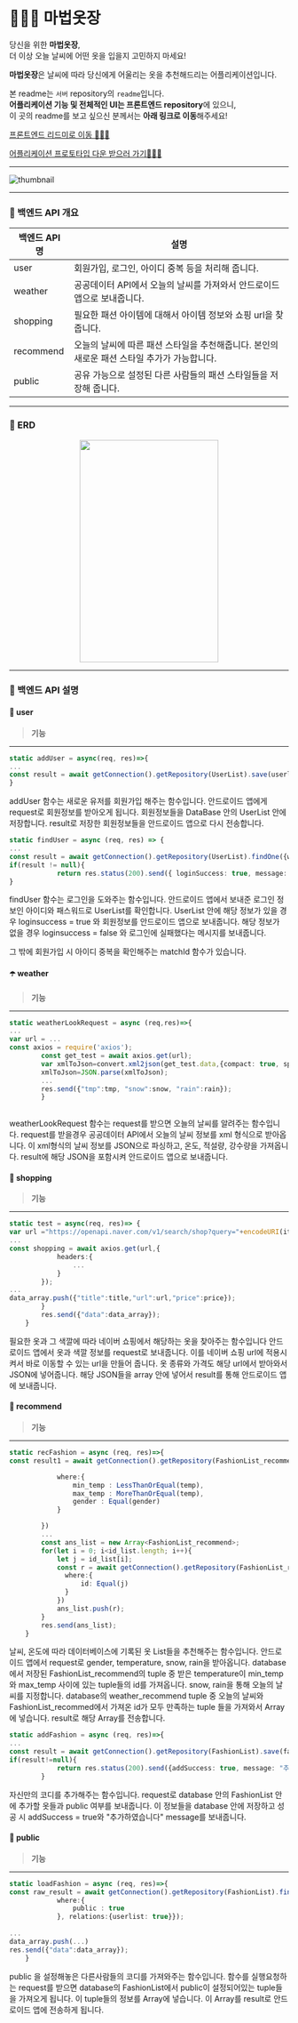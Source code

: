 # 🧙🏻‍♀️ 마법옷장
당신을 위한 **마법옷장**,    
더 이상 오늘 날씨에 어떤 옷을 입을지 고민하지 마세요!   

**마법옷장**은 날씨에 따라 당신에게 어울리는 옷을 추천해드리는 어플리케이션입니다.

본 readme는 `서버` repository의 `readme`입니다.     
**어플리케이션 기능 및 전체적인 UI는 프론트엔드 repository**에 있으니,     
이 곳의 readme를 보고 싶으신 분께서는 **아래 링크로 이동**해주세요!

[프론트엔드 리드미로 이동 🚶🏻‍♂️](https://github.com/mscj1004/madcamp_week2)

[어플리케이션 프로토타입 다운 받으러 가기🚶🏻‍♀️](https://drive.google.com/file/d/1aBmzPkRekIs_3M5biMXd-knHz4tfLSt7/view?usp=sharing)

---

![thumbnail](https://user-images.githubusercontent.com/60427387/178412572-217cf3c2-c2f1-4945-b314-6c6a498654f2.png)

---

### 📍 백엔드 API 개요

|백엔드 API 명|설명|
|---|---|
|user|회원가입, 로그인, 아이디 중복 등을 처리해 줍니다.|
|weather|공공데이터 API에서 오늘의 날씨를 가져와서 안드로이드 앱으로 보내줍니다.|
|shopping|필요한 패션 아이템에 대해서 아이템 정보와 쇼핑 url을 찾줍니다.|
|recommend|오늘의 날씨에 따른 패션 스타일을 추천해줍니다. 본인의 새로운 패션 스타일 추가가 가능합니다.|
|public|공유 가능으로 설정된 다른 사람들의 패션 스타일들을 저장해 줍니다.|


---

### 📍 ERD
<p align = "center" style = "color:gray">
<img src = "https://user-images.githubusercontent.com/102964058/178426293-4295bae8-81fe-4c14-bfa2-3dec6b19bb04.png" width = "250" height = "400" />
</p>


---






### 📍 백엔드 API 설명


#### 👤 user

> **기능** 

---

```typescript
static addUser = async(req, res)=>{
...
const result = await getConnection().getRepository(UserList).save(userlist);
}
```

addUser 함수는 새로운 유저를 회원가입 해주는 함수입니다. 
안드로이드 앱에게 request로 회원정보를 받아오게 됩니다.
회원정보들을 DataBase 안의 UserList 안에 저장합니다.
result로 저장한 회원정보들을 안드로이드 앱으로 다시 전송합니다.

```typescript
static findUser = async (req, res) => {
...
const result = await getConnection().getRepository(UserList).findOne({where:{id, password}});
if(result != null){
            return res.status(200).send({ loginSuccess: true, message: result, nickname:result.nickname, gender:result.gender, id:result.id});
}
```

findUser 함수는 로그인을 도와주는 함수입니다.
안드로이드 앱에서 보내준 로그인 정보인 아이디와 패스워드로 UserList를 확인합니다.
UserList 안에 해당 정보가 있을 경우 loginsuccess = true 와 회원정보를 안드로이드 앱으로 보내줍니다. 
해당 정보가 없을 경우 loginsuccess = false 와 로그인에 실패했다는 메시지를 보내줍니다.

그 밖에 회원가입 시 아이디 중복을 확인해주는 matchId 함수가 있습니다.

#### ☂️ weather

> **기능** 

---
```typescript
static weatherLookRequest = async (req,res)=>{
...
var url = ... 
const axios = require('axios');
        const get_test = await axios.get(url);
        var xmlToJson=convert.xml2json(get_test.data,{compact: true, spaces: 4})
        xmlToJson=JSON.parse(xmlToJson);
        ...
        res.send({"tmp":tmp, "snow":snow, "rain":rain});
        }
        
```

weatherLookRequest 함수는 request를 받으면 오늘의 날씨를 알려주는 함수입니다.
request를 받을경우 공공데이터 API에서 오늘의 날씨 정보를 xml 형식으로 받아옵니다.
이 xml형식의 날씨 정보를 JSON으로 파싱하고, 온도, 적설량, 강수량을 가져옵니다.
result에 해당 JSON을 포함시켜 안드로이드 앱으로 보내줍니다.


#### 🛒 shopping

> **기능** 

---
```typescript
static test = async(req, res)=> {
var url ="https://openapi.naver.com/v1/search/shop?query="+encodeURI(item);
...
const shopping = await axios.get(url,{
            headers:{
                ...
            }
        });
...
data_array.push({"title":title,"url":url,"price":price});
        }
        res.send({"data":data_array});
    }
```

필요한 옷과 그 색깔에 따라 네이버 쇼핑에서 해당하는 옷을 찾아주는 함수입니다
안드로이드 앱에서 옷과 색깔 정보를 request로 보내줍니다.
이를 네이버 쇼핑 url에 적용시켜서 바로 이동할 수 있는 url을 만들어 줍니다.
옷 종류와 가격도 해당 url에서 받아와서 JSON에 넣어줍니다.
해당 JSON들을 array 안에 넣어서 result를 통해 안드로이드 앱에 보내줍니다.


#### 🌟 recommend

> **기능** 

---

```typescript
static recFashion = async (req, res)=>{
const result1 = await getConnection().getRepository(FashionList_recommend).find({

            where:{
                min_temp : LessThanOrEqual(temp),
                max_temp : MoreThanOrEqual(temp),
                gender : Equal(gender)
            }

        })
        ...
        const ans_list = new Array<FashionList_recommend>;
        for(let i = 0; i<id_list.length; i++){
            let j = id_list[i];
            const r = await getConnection().getRepository(FashionList_recommend).findOne({
              where:{
                  id: Equal(j)
              }
            })
            ans_list.push(r);
        }
        res.send(ans_list);
    }

```
날씨, 온도에 따라 데이터베이스에 기록된 옷 List들을 추천해주는 함수입니다.
안드로이드 앱에서 request로 gender, temperature, snow, rain을 받아옵니다.
database에서 저장된 FashionList_recommend의 tuple 중 받은 temperature이 min_temp와 max_temp 사이에 있는 tuple들의 id를 가져옵니다.
snow, rain을 통해 오늘의 날씨를 지정합니다.
database의 weather_recommend tuple 중 오늘의 날씨와 FashionList_recommed에서 가져온 id가 모두 만족하는 tuple 들을 가져와서 Array에 넣습니다.
result로 해당 Array를 전송합니다.

```typescript
static addFashion = async (req, res)=>{
...
const result = await getConnection().getRepository(FashionList).save(fashionlist);
if(result!=null){
            return res.status(200).send({addSuccess: true, message: "추가하였습니다."});
        }
```
자신만의 코디를 추가해주는 함수입니다.
request로 database 안의 FashionList 안에 추가할 옷들과 public 여부를 보내줍니다.
이 정보들을 database 안에 저장하고 성공 시 addSuccess = true와 "추가하였습니다" message를 보내줍니다.

#### 🌱 public

> **기능** 

---
```typescript
static loadFashion = async (req, res)=>{
const raw_result = await getConnection().getRepository(FashionList).find({
            where:{
                public : true
            }, relations:{userlist: true}});
            
...
data_array.push(...)
res.send({"data":data_array});
    }
```
public 을 설정해놓은 다른사람들의 코디를 가져와주는 함수입니다.
함수를 실행요청하는 request를 받으면 database의 FashionList에서 public이 설정되어있는 tuple들을 가져오게 됩니다.
이 tuple들의 정보를 Array에 넣습니다.
이 Array를 result로 안드로이드 앱에 전송하게 됩니다.



